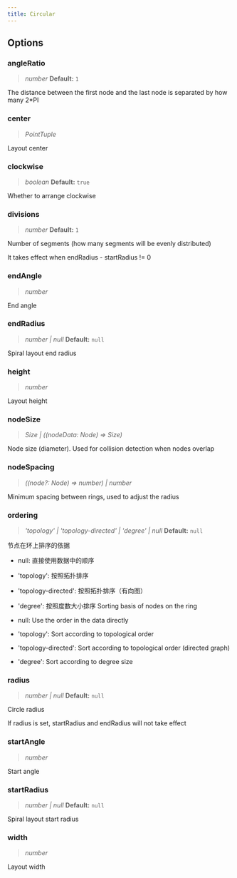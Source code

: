 ```yaml
---
title: Circular
---
```


## Options

### angleRatio

> _number_ **Default:** `1`

The distance between the first node and the last node is separated by how many 2\*PI

### center

> _PointTuple_

Layout center

### clockwise

> _boolean_ **Default:** `true`

Whether to arrange clockwise

### divisions

> _number_ **Default:** `1`

Number of segments (how many segments will be evenly distributed)

It takes effect when endRadius - startRadius != 0

### endAngle

> _number_

End angle

### endRadius

> _number \| null_ **Default:** `null`

Spiral layout end radius

### height

> _number_

Layout height

### nodeSize

> _Size_ _\| ((nodeData:_ _Node) =>_ _Size)_

Node size (diameter). Used for collision detection when nodes overlap

### nodeSpacing

> _((node?:_ _Node) => number) \| number_

Minimum spacing between rings, used to adjust the radius

### ordering

> _'topology' \| 'topology-directed' \| 'degree' \| null_ **Default:** `null`

节点在环上排序的依据

- null: 直接使用数据中的顺序

- 'topology': 按照拓扑排序

- 'topology-directed': 按照拓扑排序（有向图）

- 'degree': 按照度数大小排序 Sorting basis of nodes on the ring

- null: Use the order in the data directly

- 'topology': Sort according to topological order

- 'topology-directed': Sort according to topological order (directed graph)

- 'degree': Sort according to degree size

### radius

> _number \| null_ **Default:** `null`

Circle radius

If radius is set, startRadius and endRadius will not take effect

### startAngle

> _number_

Start angle

### startRadius

> _number \| null_ **Default:** `null`

Spiral layout start radius

### width

> _number_

Layout width
